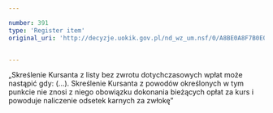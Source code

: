 ```yaml
---

number: 391
type: 'Register item'
original_uri: 'http://decyzje.uokik.gov.pl/nd_wz_um.nsf/0/A8BE0A8F7B0E05A6C12572DD00329533?OpenDocument'


---
```


„Skreślenie Kursanta z listy bez zwrotu dotychczasowych wpłat może nastąpić gdy: (...). Skreślenie Kursanta z powodów określonych w tym punkcie nie znosi z niego obowiązku dokonania bieżących opłat za kurs i powoduje naliczenie odsetek karnych za zwłokę”
